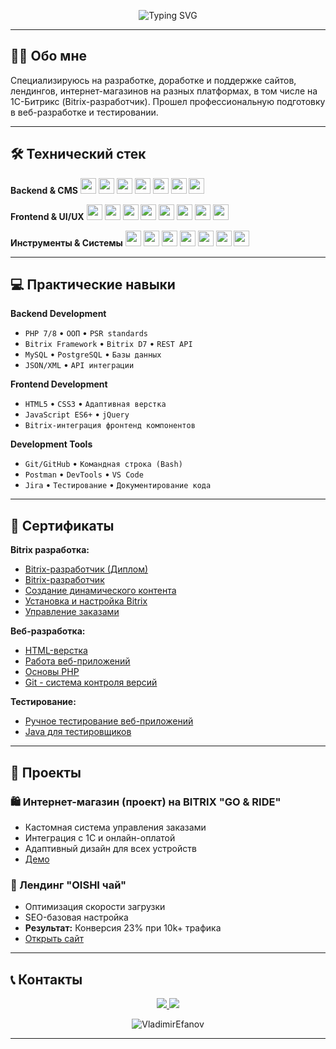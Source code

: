 <p align="center">
  <img src="https://readme-typing-svg.demolab.com?font=Fira+Code&weight=700&pause=1000&color=2563EB&center=true&vCenter=true&width=435&lines=Bitrix-%D1%80%D0%B0%D0%B7%D1%80%D0%B0%D0%B1%D0%BE%D1%82%D1%87%D0%B8%D0%BA;E-commerce+%D1%80%D0%B5%D1%88%D0%B5%D0%BD%D0%B8%D1%8F;Full-stack+%D1%80%D0%B0%D0%B7%D1%80%D0%B0%D0%B1%D0%BE%D1%82%D0%BA%D0%B0;%D0%9F%D1%80%D0%BE%D1%84%D0%B5%D1%81%D1%81%D0%B8%D0%BE%D0%BD%D0%B0%D0%BB%D1%8C%D0%BD%D0%BE%D0%B5+%D1%82%D0%B5%D1%81%D1%82%D0%B8%D1%80%D0%BE%D0%B2%D0%B0%D0%BD%D0%B8%D0%B5" alt="Typing SVG" />
</p>

---

## 👤👋 Обо мне 

Специализируюсь на разработке, доработке и поддержке сайтов, лендингов, интернет-магазинов на разных платформах, в том числе на 1С-Битрикс (Bitrix-разработчик). Прошел профессиональную подготовку в веб-разработке и тестировании. 

---

## 🛠️ Технический стек

**Backend & CMS**
<img src="https://img.shields.io/badge/1C_Bitrix-525C86?style=for-the-badge&logo=bitrix&logoColor=white" height="25" />
<img src="https://img.shields.io/badge/PHP-777BB4?style=for-the-badge&logo=php&logoColor=white" height="25" />
<img src="https://img.shields.io/badge/MySQL-4479A1?style=for-the-badge&logo=mysql&logoColor=white" height="25" />
<img src="https://img.shields.io/badge/PostgreSQL-4169E1?style=for-the-badge&logo=postgresql&logoColor=white" height="25" />
<img src="https://img.shields.io/badge/WordPress-21759B?style=for-the-badge&logo=wordpress&logoColor=white" height="25" />
<img src="https://img.shields.io/badge/OpenCart-2D6EAB?style=for-the-badge&logo=opencart&logoColor=white" height="25" />
<img src="https://img.shields.io/badge/Python-FFD43B?style=for-the-badge&logo=python&logoColor=blue" height="25" />

**Frontend & UI/UX**
<img src="https://img.shields.io/badge/HTML5-E34F26?style=for-the-badge&logo=html5&logoColor=white" height="25" />
<img src="https://img.shields.io/badge/CSS3-1572B6?style=for-the-badge&logo=css3&logoColor=white" height="25" />
<img src="https://img.shields.io/badge/JavaScript-F7DF1E?style=for-the-badge&logo=javascript&logoColor=black" height="25" />
<img src="https://img.shields.io/badge/jQuery-0769AD?style=for-the-badge&logo=jquery&logoColor=white" height="25" />
<img src="https://img.shields.io/badge/React-61DAFB?style=for-the-badge&logo=react&logoColor=black" height="25" />
<img src="https://img.shields.io/badge/Figma-F24E1E?style=for-the-badge&logo=figma&logoColor=white" height="25" />
<img src="https://img.shields.io/badge/Photoshop-31A8FF?style=for-the-badge&logo=adobephotoshop&logoColor=white" height="25" />
<img src="https://img.shields.io/badge/AI-FF9A00?style=for-the-badge&logo=AI&logoColor=white" height="25" />

**Инструменты & Системы**
<img src="https://img.shields.io/badge/Git-F05032?style=for-the-badge&logo=git&logoColor=white" height="25" />
<img src="https://img.shields.io/badge/GitHub-181717?style=for-the-badge&logo=github&logoColor=white" height="25" />
<img src="https://img.shields.io/badge/Docker-2496ED?style=for-the-badge&logo=docker&logoColor=white" height="25" />
<img src="https://img.shields.io/badge/Postman-FF6C37?style=for-the-badge&logo=postman&logoColor=white" height="25" />
<img src="https://img.shields.io/badge/Jira-0052CC?style=for-the-badge&logo=jira&logoColor=white" height="25" />
<img src="https://img.shields.io/badge/VS_Code-007ACC?style=for-the-badge&logo=visualstudiocode&logoColor=white" height="25" />
<img src="https://img.shields.io/badge/DevTools-4285F4?style=for-the-badge&logo=googlechrome&logoColor=white" height="25" />

---

## 💻 Практические навыки

**Backend Development**
- `PHP 7/8` • `ООП` • `PSR standards`
- `Bitrix Framework` • `Bitrix D7` • `REST API`
- `MySQL` • `PostgreSQL` • `Базы данных`
- `JSON/XML` • `API интеграции`

**Frontend Development**  
- `HTML5` • `CSS3` • `Адаптивная верстка`
- `JavaScript ES6+` • `jQuery`
- `Bitrix-интеграция фронтенд компонентов` 

**Development Tools**
- `Git/GitHub` • `Командная строка (Bash)`
- `Postman` • `DevTools` • `VS Code`
- `Jira` • `Тестирование` • `Документирование кода`

---

## 📜 Сертификаты

**Bitrix разработка:**
- [Bitrix-разработчик (Диплом)](./certificates/bitrix-developer-diploma.pdf)
- [Bitrix-разработчик](./certificates/bitrix-developer.pdf)
- [Создание динамического контента](./certificates/bitrix-dynamic-content.pdf)
- [Установка и настройка Bitrix](./certificates/bitrix-installation.pdf)
- [Управление заказами](./certificates/bitrix-order-system.pdf)

**Веб-разработка:**
- [HTML-верстка](./certificates/html-layout.pdf)
- [Работа веб-приложений](./certificates/web-applications-work.pdf)
- [Основы PHP](./certificates/PHP.pdf)
- [Git - система контроля версий](./certificates/git-version-control.pdf)

**Тестирование:**
- [Ручное тестирование веб-приложений](./certificates/manual-testing.pdf)
- [Java для тестировщиков](./certificates/java-testing.pdf)

---

## 💼 Проекты

### 🛍️ Интернет-магазин (проект) на BITRIX "GO & RIDE"
- Кастомная система управления заказами
- Интеграция с 1С и онлайн-оплатой
- Адаптивный дизайн для всех устройств
- [Демо](https://u179268.test-handyhost.ru/)

### 🎯 Лендинг "OISHI чай"
- Оптимизация скорости загрузки
- SEO-базовая настройка
- **Результат:** Конверсия 23% при 10k+ трафика
- [Открыть сайт](https://opt.oishigroup.ru/)

---

## 📞 Контакты
<p align="center">
  <a href="mailto:vuefanov@yandex.ru">
    <img src="https://img.shields.io/badge/Email-vuefanov@yandex.ru-0077B5?style=for-the-badge&logo=gmail&logoColor=white" />
  </a>
  <a href="https://t.me/jonssonv">
    <img src="https://img.shields.io/badge/Telegram-@jonssonv-0077B5?style=for-the-badge&logo=telegram&logoColor=white" />
  </a>
</p>
<p align="center"><img src="https://komarev.com/ghpvc/?username=VladimirEfanov&label=Profile%20views&color=0e75b6&style=flat" alt="VladimirEfanov" />
</p>

---


